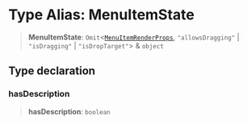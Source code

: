 # Type Alias: MenuItemState

> **MenuItemState**: `Omit`\<[`MenuItemRenderProps`](MenuItemRenderProps.md), `"allowsDragging"` \| `"isDragging"` \| `"isDropTarget"`\> & `object`

## Type declaration

### hasDescription

> **hasDescription**: `boolean`
